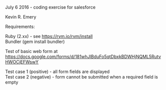 July 6 2016 - coding exercise for salesforce

Kevin R. Emery


Requirements:

Ruby (2.xx) - see https://rvm.io/rvm/install  
Bundler (gem install bundler)


Test of basic web form at https://docs.google.com/forms/d/181whJlBduFo5qtDbxkBDWHjNQML5RutvHWOCjEFWswY

Test case 1 (positive) - all form fields are displayed  
Test case 2 (negative) - form cannot be submitted when a required field is empty  
